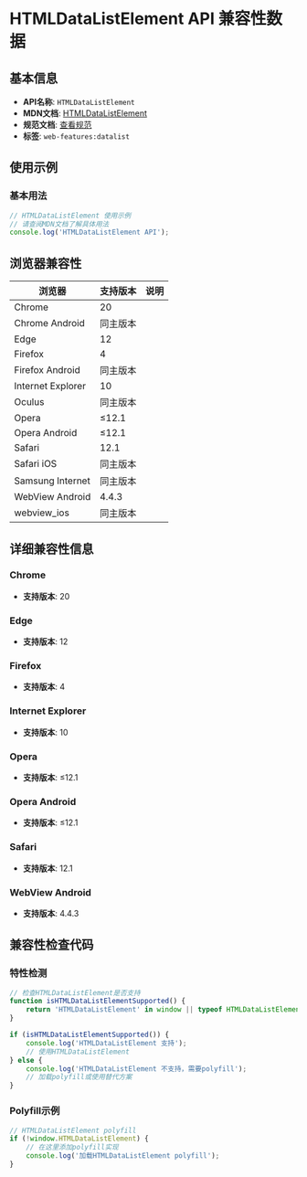 # HTMLDataListElement API 兼容性数据

## 基本信息

- **API名称**: `HTMLDataListElement`
- **MDN文档**: [HTMLDataListElement](https://developer.mozilla.org/docs/Web/API/HTMLDataListElement)
- **规范文档**: [查看规范](https://html.spec.whatwg.org/multipage/form-elements.html#htmldatalistelement)
- **标签**: `web-features:datalist`

## 使用示例

### 基本用法

```javascript
// HTMLDataListElement 使用示例
// 请查阅MDN文档了解具体用法
console.log('HTMLDataListElement API');
```

## 浏览器兼容性

| 浏览器 | 支持版本 | 说明 |
|--------|----------|------|
| Chrome | 20 |  |
| Chrome Android | 同主版本 |  |
| Edge | 12 |  |
| Firefox | 4 |  |
| Firefox Android | 同主版本 |  |
| Internet Explorer | 10 |  |
| Oculus | 同主版本 |  |
| Opera | ≤12.1 |  |
| Opera Android | ≤12.1 |  |
| Safari | 12.1 |  |
| Safari iOS | 同主版本 |  |
| Samsung Internet | 同主版本 |  |
| WebView Android | 4.4.3 |  |
| webview_ios | 同主版本 |  |

## 详细兼容性信息

### Chrome

- **支持版本**: 20

### Edge

- **支持版本**: 12

### Firefox

- **支持版本**: 4

### Internet Explorer

- **支持版本**: 10

### Opera

- **支持版本**: ≤12.1

### Opera Android

- **支持版本**: ≤12.1

### Safari

- **支持版本**: 12.1

### WebView Android

- **支持版本**: 4.4.3

## 兼容性检查代码

### 特性检测

```javascript
// 检查HTMLDataListElement是否支持
function isHTMLDataListElementSupported() {
    return 'HTMLDataListElement' in window || typeof HTMLDataListElement !== 'undefined';
}

if (isHTMLDataListElementSupported()) {
    console.log('HTMLDataListElement 支持');
    // 使用HTMLDataListElement
} else {
    console.log('HTMLDataListElement 不支持，需要polyfill');
    // 加载polyfill或使用替代方案
}
```

### Polyfill示例

```javascript
// HTMLDataListElement polyfill
if (!window.HTMLDataListElement) {
    // 在这里添加polyfill实现
    console.log('加载HTMLDataListElement polyfill');
}
```

